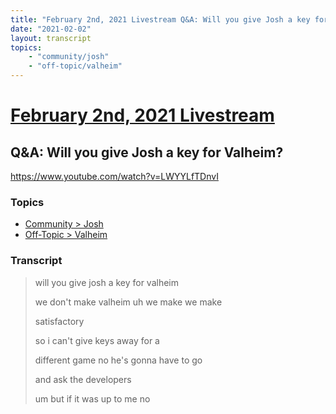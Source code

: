 ```yaml
---
title: "February 2nd, 2021 Livestream Q&A: Will you give Josh a key for Valheim?"
date: "2021-02-02"
layout: transcript
topics:
    - "community/josh"
    - "off-topic/valheim"
---
```

# [February 2nd, 2021 Livestream](../2021-02-02.md)
## Q&A: Will you give Josh a key for Valheim?
https://www.youtube.com/watch?v=LWYYLfTDnvI

### Topics
* [Community > Josh](../topics/community/josh.md)
* [Off-Topic > Valheim](../topics/off-topic/valheim.md)

### Transcript

> will you give josh a key for valheim
>
> we don't make valheim uh we make we make
>
> satisfactory
>
> so i can't give keys away for a
>
> different game no he's gonna have to go
>
> and ask the developers
>
> um but if it was up to me no
